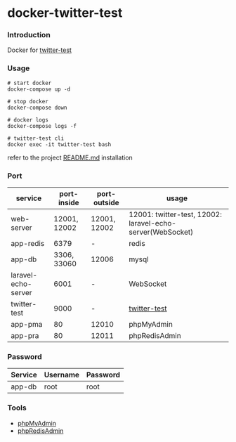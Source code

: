 # docker-twitter-test

### Introduction
Docker for [twitter-test](https://github.com/danielhuang-030/twitter-test)

### Usage

```shell
# start docker
docker-compose up -d

# stop docker
docker-compose down

# docker logs
docker-compose logs -f
```

```shell
# twitter-test cli
docker exec -it twitter-test bash
```
refer to the project [README.md](https://github.com/danielhuang-030/twitter-test/blob/master/README.md) installation


### Port
| service  | port-inside | port-outside  | usage |
|---|---|---|---|
| web-server  | 12001, 12002 | 12001, 12002 | 12001: twitter-test, 12002: laravel-echo-server(WebSocket) | 
| app-redis | 6379 | - | redis |
| app-db | 3306, 33060 | 12006 | mysql |
| laravel-echo-server | 6001 | - | WebSocket | 
| twitter-test | 9000 | - | [twitter-test](https://github.com/danielhuang-030/twitter-test) |
| app-pma | 80 | 12010 | phpMyAdmin |
| app-pra | 80 | 12011 | phpRedisAdmin |

### Password
| Service  | Username | Password  | 
|---|---|---|
| app-db | root | root |

### Tools
- [phpMyAdmin](http://localhost:12010)
- [phpRedisAdmin](http://localhost:12011)
